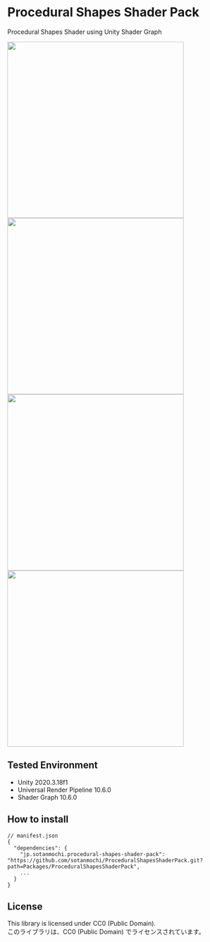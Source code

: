 # Procedural Shapes Shader Pack

Procedural Shapes Shader using Unity Shader Graph

<image src="Docs/StarPolygon/StarPolygon.png" width="400">

<image src="Docs/Rose/Rose.png" width="400">

<image src="Docs/Astroid/Astroid.png" width="400">

<image src="Docs/Cardioid/Cardioid.png" width="400">

## Tested Environment
- Unity 2020.3.18f1
- Universal Render Pipeline 10.6.0
- Shader Graph 10.6.0

## How to install
```
// manifest.json
{
  "dependencies": {
    "jp.sotanmochi.procedural-shapes-shader-pack": "https://github.com/sotanmochi/ProceduralShapesShaderPack.git?path=Packages/ProceduralShapesShaderPack",
    ...
  }
}
```

## License 
This library is licensed under CC0 (Public Domain).  
このライブラリは、CC0 (Public Domain) でライセンスされています。
